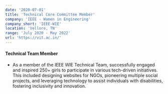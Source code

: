 ```yaml
---
date: '2020-07-01'
title: 'Technical Core Committee Member'
company: 'IEEE - Women in Engineering'
company_short: 'IEEE-WIE'
location: 'Vellore, TN'
range: 'July 2020 - May 2022'
url: 'https://vit.ac.in/'
---
```



#### Technical Team Member
- As a member of the IEEE WIE Technical Team, successfully engaged and inspired 250+ girls to participate in various tech-driven initiatives. This included designing websites for NGOs, pioneering multiple social projects, and leveraging technology to assist individuals with disabilities, fostering inclusivity and innovation.